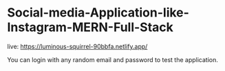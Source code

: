 # Social-media-Application-like-Instagram-MERN-Full-Stack


live: https://luminous-squirrel-90bbfa.netlify.app/

You can login with any random email and password to test the application.
